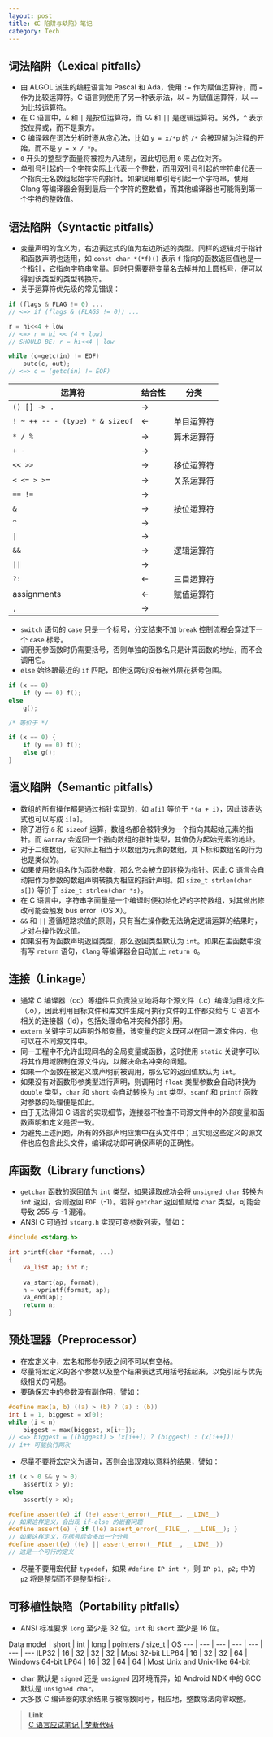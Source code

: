 ```yaml
---
layout: post
title: 《C 陷阱与缺陷》笔记
category: Tech
---
```


## 词法陷阱（Lexical pitfalls）

* 由 ALGOL 派生的编程语言如 Pascal 和 Ada，使用 `:=`
作为赋值运算符，而 `=` 作为比较运算符。C 语言则使用了另一种表示法，以 `=` 为赋值运算符，以 `==` 为比较运算符。
* 在 C 语言中，`&` 和 `|` 是按位运算符，而 `&&` 和 `||` 是逻辑运算符。另外，`^` 表示按位异或，而不是乘方。
* C 编译器在词法分析时遵从贪心法，比如 `y = x/*p` 的 `/*` 会被理解为注释的开始，而不是 `y = x / *p`。
* `0` 开头的整型字面量将被视为八进制，因此切忌用 `0` 来占位对齐。
* 单引号引起的一个字符实际上代表一个整数，而用双引号引起的字符串代表一个指向无名数组起始字符的指针。如果误用单引号引起一个字符串，使用 Clang 等编译器会得到最后一个字符的整数值，而其他编译器也可能得到第一个字符的整数值。

<!--more-->

## 语法陷阱（Syntactic pitfalls）

* 变量声明的含义为，右边表达式的值为左边所述的类型。同样的逻辑对于指针和函数声明也适用，如 `const char *(*f)()` 表示 `f` 指向的函数返回值也是一个指针，它指向字符串常量。同时只需要将变量名去掉并加上圆括号，便可以得到该类型的类型转换符。
* 关于运算符优先级的常见错误：

```c
if (flags & FLAG != 0) ...
// <=> if (flags & (FLAGS != 0)) ...

r = hi<<4 + low
// <=> r = hi << (4 + low)
// SHOULD BE: r = hi<<4 | low

while (c=getc(in) != EOF)
    putc(c, out);
// <=> c = (getc(in) != EOF)
```

运算符 | 结合性 | 分类
--- | --- | ---
`() [] -> .` | →
`! ~ ++ -- - (type) * & sizeof` | ← | 单目运算符
`* / %` | → | 算术运算符
`+ -` | →
`<< >>` | → | 移位运算符
`< <= > >=` | → | 关系运算符
`== !=` | →
`&` | → | 按位运算符
`^` | →
<code>&#124;</code> | →
`&&` | → | 逻辑运算符
<code>&#124;&#124;</code> | →
`?:` | ← | 三目运算符
assignments | ← | 赋值运算符
`,` | →

* `switch` 语句的 `case` 只是一个标号，分支结束不加 `break` 控制流程会穿过下一个 `case` 标号。
* 调用无参函数时仍需要括号，否则单独的函数名只是计算函数的地址，而不会调用它。
* `else` 始终跟最近的 `if` 匹配，即使这两句没有被外层花括号包围。

```c
if (x == 0)
    if (y == 0) f();
else
    g();

/* 等价于 */

if (x == 0) {
    if (y == 0) f();
    else g();
}
```

## 语义陷阱（Semantic pitfalls）

* 数组的所有操作都是通过指针实现的，如 `a[i]` 等价于 `*(a + i)`，因此该表达式也可以写成 `i[a]`。
* 除了进行 `&` 和 `sizeof` 运算，数组名都会被转换为一个指向其起始元素的指针。而 `&array` 会返回一个指向数组的指针类型，其值仍为起始元素的地址。
* 对于二维数组，它实际上相当于以数组为元素的数组，其下标和数组名的行为也是类似的。
* 如果使用数组名作为函数参数，那么它会被立即转换为指针。因此 C 语言会自动把作为参数的数组声明转换为相应的指针声明。如 `size_t strlen(char s[])` 等价于 `size_t strlen(char *s)`。
* 在 C 语言中，字符串字面量是一个编译时便初始化好的字符数组，对其做出修改可能会触发 bus error（OS X）。
* `&&` 和 `||` 遵循短路求值的原则，只有当左操作数无法确定逻辑运算的结果时，才对右操作数求值。
* 如果没有为函数声明返回类型，那么返回类型默认为 `int`。如果在主函数中没有写 `return` 语句，`Clang` 等编译器会自动加上 `return 0`。

## 连接（Linkage）

* 通常 C 编译器（cc）等组件只负责独立地将每个源文件（.c）编译为目标文件（.o），因此利用目标文件和库文件生成可执行文件的工作都交给与 C 语言不相关的连接器（ld），包括处理命名冲突和外部引用。
* `extern` 关键字可以声明外部变量，该变量的定义既可以在同一源文件内，也可以在不同源文件中。
* 同一工程中不允许出现同名的全局变量或函数，这时使用 `static` 关键字可以将其作用域限制在源文件内，以解决命名冲突的问题。
* 如果一个函数在被定义或声明前被调用，那么它的返回值默认为 `int`。
* 如果没有对函数形参类型进行声明，则调用时 `float` 类型参数会自动转换为 `double` 类型，`char` 和 `short` 会自动转换为 `int` 类型。`scanf` 和 `printf` 函数对参数的处理便是如此。
* 由于无法得知 C 语言的实现细节，连接器不检查不同源文件中的外部变量和函数声明和定义是否一致。
* 为避免上述问题，所有的外部声明应集中在头文件中；且实现这些定义的源文件也应包含此头文件，编译成功即可确保声明的正确性。

## 库函数（Library functions）

* `getchar` 函数的返回值为 `int` 类型，如果读取成功会将 `unsigned char` 转换为 `int` 返回，否则返回 `EOF`（-1）。若将 `getchar` 返回值赋给 `char` 类型，可能会导致 255 与 -1 混淆。
* ANSI C 可通过 `stdarg.h` 实现可变参数列表，譬如：

```c
#include <stdarg.h>

int printf(char *format, ...)
{
    va_list ap; int n;
    
    va_start(ap, format);
    n = vprintf(format, ap);
    va_end(ap);
    return n;
}
```

## 预处理器（Preprocessor）

* 在宏定义中，宏名和形参列表之间不可以有空格。
* 尽量将宏定义的各个参数以及整个结果表达式用括号括起来，以免引起与优先级相关的问题。
* 要确保宏中的参数没有副作用，譬如：

```c
#define max(a, b) ((a) > (b) ? (a) : (b))
int i = 1, biggest = x[0];
while (i < n)
    biggest = max(biggest, x[i++]);
// <=> biggest = ((biggest) > (x[i++]) ? (biggest) : (x[i++]))
// i++ 可能执行两次
```

* 尽量不要将宏定义为语句，否则会出现难以意料的结果，譬如：

```c
if (x > 0 && y > 0)
    assert(x > y);
else
    assert(y > x);

#define assert(e) if (!e) assert_error(__FILE__, __LINE__)
// 如果这样定义，会出现 if-else 的嵌套问题
#define assert(e) { if (!e) assert_error(__FILE__, __LINE__); }
// 如果这样定义，花括号后会多出一个分号
#define assert(e) ((e) || assert_error(__FILE__, __LINE__))
// 这是一个可行的定义
```

* 尽量不要用宏代替 `typedef`，如果 `#define IP int *`，则 `IP p1, p2;` 中的 `p2` 将是整型而不是整型指针。

## 可移植性缺陷（Portability pitfalls）

* ANSI 标准要求 `long` 至少是 32 位，`int` 和 `short` 至少是 16 位。

Data model | short | int | long | pointers / size_t | OS
--- | --- | --- | --- | --- | --- | ---
ILP32 | 16 | 32 | 32 | 32 | Most 32-bit
LLP64 | 16 | 32 | 32 | 64 | Windows 64-bit
LP64  | 16 | 32 | 64 | 64 | Most Unix and Unix-like 64-bit

* `char` 默认是 `signed` 还是 `unsigned` 因环境而异，如 Android NDK 中的 GCC 默认是 `unsigned char`。
* 大多数 C 编译器的求余结果与被除数同号，相应地，整数除法向零取整。

> **Link**  
> [C 语言应试笔记 | 梦断代码](http://blog.zhanghai.me/c-exam-notes/)
